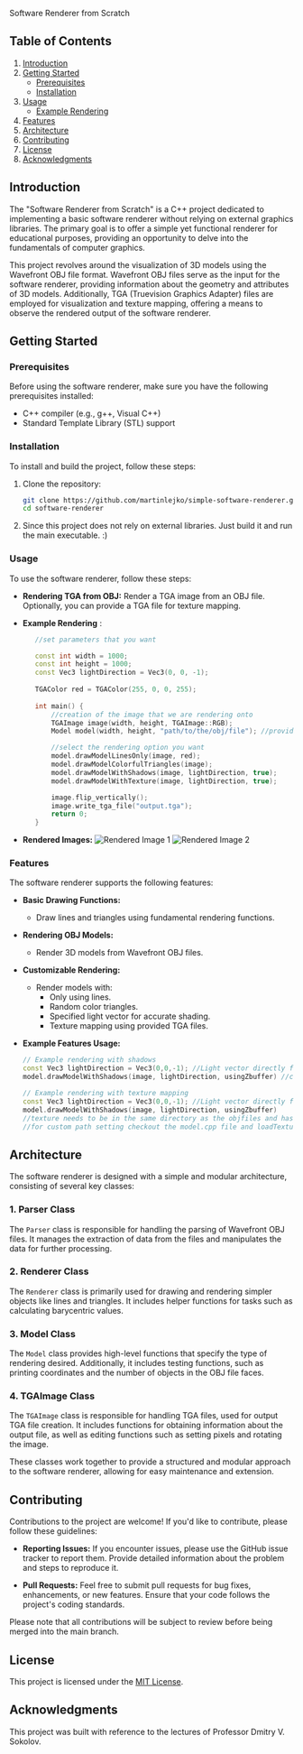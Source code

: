 Software Renderer from Scratch
## Table of Contents

1. [Introduction](#introduction)
2. [Getting Started](#getting-started)
   - [Prerequisites](#prerequisites)
   - [Installation](#installation)
3. [Usage](#usage)
   - [Example Rendering](#example-rendering)
4. [Features](#features)
5. [Architecture](#architecture)
6. [Contributing](#contributing)
7. [License](#license)
8. [Acknowledgments](#acknowledgments)

## Introduction

The "Software Renderer from Scratch" is a C++ project dedicated to implementing a basic software renderer without relying on external graphics libraries. The primary goal is to offer a simple yet functional renderer for educational purposes, providing an opportunity to delve into the fundamentals of computer graphics.

This project revolves around the visualization of 3D models using the Wavefront OBJ file format. Wavefront OBJ files serve as the input for the software renderer, providing information about the geometry and attributes of 3D models. Additionally, TGA (Truevision Graphics Adapter) files are employed for visualization and texture mapping, offering a means to observe the rendered output of the software renderer.

## Getting Started


### Prerequisites 

Before using the software renderer, make sure you have the following prerequisites installed:

- C++ compiler (e.g., g++, Visual C++)
- Standard Template Library (STL) support

### Installation 

To install and build the project, follow these steps:

1. Clone the repository:
   ```bash
   git clone https://github.com/martinlejko/simple-software-renderer.git
   cd software-renderer
   ```
2. Since this project does not rely on external libraries.
    Just build it and run the main executable. :)

### Usage

   To use the software renderer, follow these steps:

   - **Rendering TGA from OBJ:**
     Render a TGA image from an OBJ file. Optionally, you can provide a TGA file for texture mapping.

   - **Example Rendering** <a name="example-rendering"></a>:
     ```cpp
        //set parameters that you want

        const int width = 1000;
        const int height = 1000;
        const Vec3 lightDirection = Vec3(0, 0, -1);
        
        TGAColor red = TGAColor(255, 0, 0, 255);
        
        int main() {
            //creation of the image that we are rendering onto
            TGAImage image(width, height, TGAImage::RGB);
            Model model(width, height, "path/to/the/obj/file"); //provide the obj file

            //select the rendering option you want
            model.drawModelLinesOnly(image, red);
            model.drawModelColorfulTriangles(image);
            model.drawModelWithShadows(image, lightDirection, true);
            model.drawModelWithTexture(image, lightDirection, true);

            image.flip_vertically();
            image.write_tga_file("output.tga");
            return 0;
        }
        ```
   
   - **Rendered Images:**
     ![Rendered Image 1](images/rendered_image_1.tga)
     ![Rendered Image 2](images/rendered_image_2.tga)
     <!-- Add more images as needed -->

### Features

   The software renderer supports the following features:

   - **Basic Drawing Functions:**
     - Draw lines and triangles using fundamental rendering functions.

   - **Rendering OBJ Models:**
     - Render 3D models from Wavefront OBJ files.

   - **Customizable Rendering:**
     - Render models with:
       - Only using lines.
       - Random color triangles.
       - Specified light vector for accurate shading.
       - Texture mapping using provided TGA files.

   - **Example Features Usage:**
     ```cpp
     // Example rendering with shadows
     const Vec3 lightDirection = Vec3(0,0,-1); //Light vector directly facing
     model.drawModelWithShadows(image, lightDirection, usingZbuffer) //can specify if you want to use zBuffer [bool]

     // Example rendering with texture mapping
     const Vec3 lightDirection = Vec3(0,0,-1); //Light vector directly facing
     model.drawModelWithShadows(image, lightDirection, usingZbuffer) 
     //texture needs to be in the same directory as the objfiles and has to be named as pathToObj_diffuse.tga
     //for custom path setting checkout the model.cpp file and loadTexture() function
     ```
## Architecture

The software renderer is designed with a simple and modular architecture, consisting of several key classes:

### 1. Parser Class

The `Parser` class is responsible for handling the parsing of Wavefront OBJ files. It manages the extraction of data from the files and manipulates the data for further processing.

### 2. Renderer Class

The `Renderer` class is primarily used for drawing and rendering simpler objects like lines and triangles. It includes helper functions for tasks such as calculating barycentric values.

### 3. Model Class

The `Model` class provides high-level functions that specify the type of rendering desired. Additionally, it includes testing functions, such as printing coordinates and the number of objects in the OBJ file faces.

### 4. TGAImage Class

The `TGAImage` class is responsible for handling TGA files, used for output TGA file creation. It includes functions for obtaining information about the output file, as well as editing functions such as setting pixels and rotating the image.

These classes work together to provide a structured and modular approach to the software renderer, allowing for easy maintenance and extension.

## Contributing

Contributions to the project are welcome! If you'd like to contribute, please follow these guidelines:

- **Reporting Issues:** If you encounter issues, please use the GitHub issue tracker to report them. Provide detailed information about the problem and steps to reproduce it.

- **Pull Requests:** Feel free to submit pull requests for bug fixes, enhancements, or new features. Ensure that your code follows the project's coding standards.

Please note that all contributions will be subject to review before being merged into the main branch.


## License

This project is licensed under the [MIT License](LICENSE.md). 

## Acknowledgments

This project was built with reference to the lectures of Professor Dmitry V. Sokolov.


